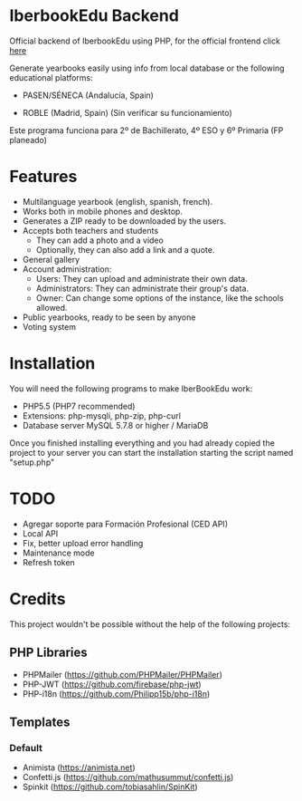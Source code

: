 # IberbookEdu Backend

Official backend of IberbookEdu using PHP, for the official frontend click [here](https://github.com/pablouser1/IberbookEdu-frontend)

Generate yearbooks easily using info from local database or the following educational platforms:

* PASEN/SÉNECA (Andalucía, Spain)

* ROBLE (Madrid, Spain) (Sin verificar su funcionamiento)

Este programa funciona para 2º de Bachillerato, 4º ESO y 6º Primaria (FP planeado)

# Features

* Multilanguage yearbook (english, spanish, french).
* Works both in mobile phones and desktop.
* Generates a ZIP ready to be downloaded by the users.
* Accepts both teachers and students
  * They can add a photo and a video
  * Optionally, they can also add a link and a quote.
* General gallery
* Account administration:
  * Users: They can upload and administrate their own data.
  * Administrators: They can administrate their group's data.
  * Owner: Can change some options of the instance, like the schools allowed.
* Public yearbooks, ready to be seen by anyone
* Voting system

# Installation

You will need the following programs to make IberBookEdu work:
* PHP5.5 (PHP7 recommended)
* Extensions: php-mysqli, php-zip, php-curl
* Database server MySQL 5.7.8 or higher / MariaDB

Once you finished installing everything and you had already copied the project to your server you can start the installation starting the script named "setup.php"

# TODO

* Agregar soporte para Formación Profesional (CED API)
* Local API
* Fix, better upload error handling
* Maintenance mode
* Refresh token

# Credits

This project wouldn't be possible without the help of the following projects:

## PHP Libraries
* PHPMailer (https://github.com/PHPMailer/PHPMailer)
* PHP-JWT (https://github.com/firebase/php-jwt)
* PHP-i18n (https://github.com/Philipp15b/php-i18n)

## Templates
### Default
* Animista (https://animista.net)
* Confetti.js (https://github.com/mathusummut/confetti.js)
* Spinkit (https://github.com/tobiasahlin/SpinKit)
